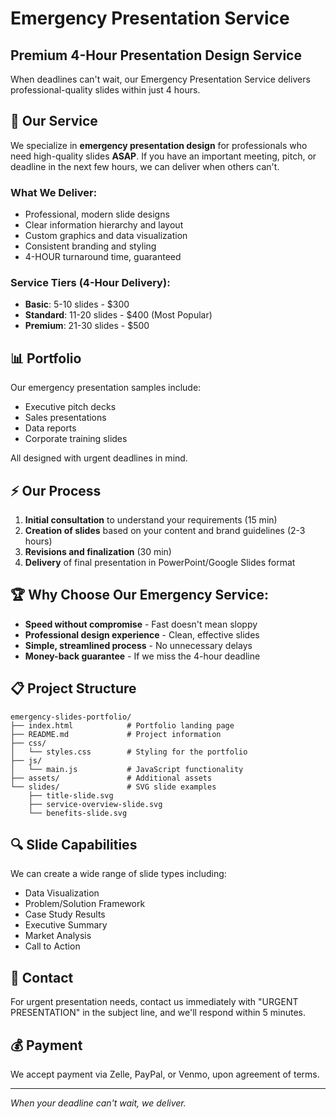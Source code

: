 # Emergency Presentation Service

## Premium 4-Hour Presentation Design Service

When deadlines can't wait, our Emergency Presentation Service delivers professional-quality slides within just 4 hours.

## 🚨 Our Service

We specialize in **emergency presentation design** for professionals who need high-quality slides **ASAP**. If you have an important meeting, pitch, or deadline in the next few hours, we can deliver when others can't.

### What We Deliver:

- Professional, modern slide designs
- Clear information hierarchy and layout
- Custom graphics and data visualization
- Consistent branding and styling
- 4-HOUR turnaround time, guaranteed

### Service Tiers (4-Hour Delivery):

- **Basic**: 5-10 slides - $300
- **Standard**: 11-20 slides - $400 (Most Popular)
- **Premium**: 21-30 slides - $500

## 📊 Portfolio

Our emergency presentation samples include:
- Executive pitch decks
- Sales presentations
- Data reports
- Corporate training slides

All designed with urgent deadlines in mind.

## ⚡ Our Process

1. **Initial consultation** to understand your requirements (15 min)
2. **Creation of slides** based on your content and brand guidelines (2-3 hours)
3. **Revisions and finalization** (30 min)
4. **Delivery** of final presentation in PowerPoint/Google Slides format

## 🏆 Why Choose Our Emergency Service:

- **Speed without compromise** - Fast doesn't mean sloppy
- **Professional design experience** - Clean, effective slides
- **Simple, streamlined process** - No unnecessary delays
- **Money-back guarantee** - If we miss the 4-hour deadline

## 📋 Project Structure

```
emergency-slides-portfolio/
├── index.html            # Portfolio landing page
├── README.md             # Project information
├── css/
│   └── styles.css        # Styling for the portfolio
├── js/
│   └── main.js           # JavaScript functionality
├── assets/               # Additional assets
└── slides/               # SVG slide examples
    ├── title-slide.svg
    ├── service-overview-slide.svg
    └── benefits-slide.svg
```

## 🔍 Slide Capabilities

We can create a wide range of slide types including:
- Data Visualization
- Problem/Solution Framework
- Case Study Results
- Executive Summary
- Market Analysis 
- Call to Action

## 📱 Contact

For urgent presentation needs, contact us immediately with "URGENT PRESENTATION" in the subject line, and we'll respond within 5 minutes.

## 💰 Payment

We accept payment via Zelle, PayPal, or Venmo, upon agreement of terms.

---

*When your deadline can't wait, we deliver.*
